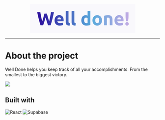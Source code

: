 <div align="center"><img src="https://github.com/BenjaminSiret/well-done/blob/main/public/AppTitle.png?raw=true"/></div>

---

# About the project
Well Done helps you keep track of all your accomplishments.
From the smallest to the biggest victory.

<div><img src="https:"/></div>

## Built with
![React](https://img.shields.io/badge/-React-black?style=for-the-badge&logoColor=white&logo=react&color=2F73BF)
![Supabase](https://shields.io/badge/supabase-black?logo=supabase&style=for-the-badge)

##
